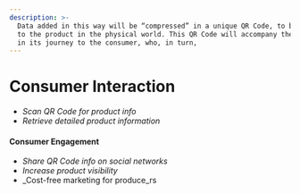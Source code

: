 ```yaml
---
description: >-
  Data added in this way will be “compressed” in a unique QR Code, to be added
  to the product in the physical world. This QR Code will accompany the product
  in its journey to the consumer, who, in turn,
---
```


# Consumer Interaction

* _Scan QR Code for product info_
* _Retrieve detailed product information_

#### Consumer Engagement

* _Share QR Code info on social networks_
* _Increase product visibility_
* _Cost-free marketing for produce_rs

####
